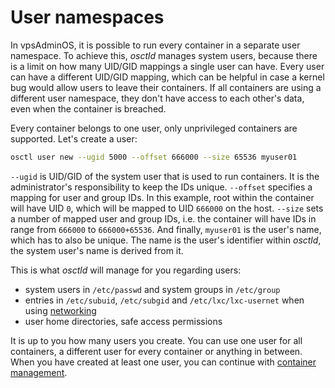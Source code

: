 # User namespaces

In vpsAdminOS, it is possible to run every container in a separate user
namespace. To achieve this, *osctld* manages system users, because there is
a limit on how many UID/GID mappings a single user can have. Every user can
have a different UID/GID mapping, which can be helpful in case a kernel bug
would allow users to leave their containers. If all containers are using
a different user namespace, they don't have access to each other's data, even
when the container is breached.

Every container belongs to one user, only unprivileged containers are supported.
Let's create a user:

```bash
osctl user new --ugid 5000 --offset 666000 --size 65536 myuser01
```

`--ugid` is UID/GID of the system user that is used to run containers. It is
the administrator's responsibility to keep the IDs unique. `--offset` specifies
a mapping for user and group IDs. In this example, root within the container
will have UID `0`, which will be mapped to UID `666000` on the host.
`--size` sets a number of mapped user and group IDs, i.e. the container will
have IDs in range from `666000` to `666000+65536`. And finally, `myuser01`
is the user's name, which has to also be unique. The name is the user's
identifier within *osctld*, the system user's name is derived from it.

This is what *osctld* will manage for you regarding users:

 - system users in `/etc/passwd` and system groups in `/etc/group`
 - entries in `/etc/subuid`, `/etc/subgid` and `/etc/lxc/lxc-usernet` when using
   [networking](networking.md)
 - user home directories, safe access permissions

It is up to you how many users you create. You can use one user for all
containers, a different user for every container or anything in between. When
you have created at least one user, you can continue
with [container management](containers.md).
